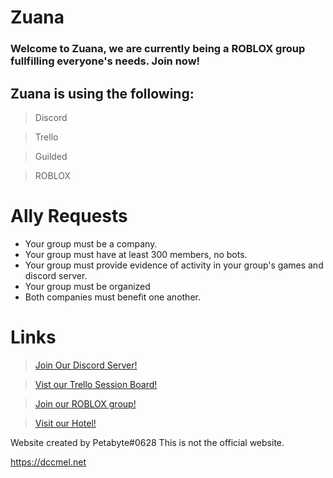 #          Zuana         
### Welcome to Zuana, we are currently being a ROBLOX group fullfilling everyone's needs. Join now!

## Zuana is using the following:
> Discord

> Trello

> Guilded

> ROBLOX


# Ally Requests
- Your group must be a company.
- Your group must have at least 300 members, no bots.
- Your group must provide evidence of activity in your group's games and discord server.
- Your group must be organized
- Both companies must benefit one another.

# Links
> [Join Our Discord Server!](/zuana/redirect/discord)

> [Vist our Trello Session Board!](/zuana/redirect/trello/session)

> [Join our ROBLOX group!](/zuana/redirect/roblox/group)

> [Visit our Hotel!](/zuana/redirect/roblox/game)



Website created by Petabyte#0628
This is not the official website.

https://dccmel.net
